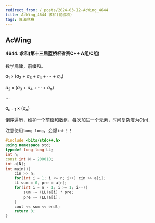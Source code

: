 ```yaml
---
redirect_from: /_posts/2024-03-12-AcWing_4644
title: AcWing_4644 求和(前缀和)
tags: 算法竞赛
---
```


## AcWing

####  4644. 求和(第十三届蓝桥杯省赛C++ A组/C组)

数学规律，前缀和。

$a_1 \times (a_2 + a_3 + a_4 + \cdots + a_n)$

$a_2 \times (a_3 + a_4 + \cdots + a_n)$

$\cdots$

$a_{n-1} \times (a_n)$

倒序遍历，维护一个前缀和数组，每次加进一个元素，时间复杂度为$O(n)$.

注意使用`long long`，会爆`int`！！

```cpp
#include <bits/stdc++.h>
using namespace std;
typedef long long LL;
int n;
const int N = 200010;
int a[N];
int main(){
    cin >> n;
    for(int i = 1; i <= n; i++) cin >> a[i];
    LL sum = 0, pre = a[n];
    for(int i = n - 1; i >= 1; i--){
        sum += (LL)a[i] * pre;
        pre += (LL)a[i];
    }
    cout << sum << endl;
    return 0;
}
```
